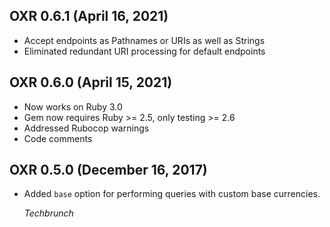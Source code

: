## OXR 0.6.1 (April 16, 2021) ##

* Accept endpoints as Pathnames or URIs as well as Strings
* Eliminated redundant URI processing for default endpoints

## OXR 0.6.0 (April 15, 2021) ##

*   Now works on Ruby 3.0
*   Gem now requires Ruby >= 2.5, only testing >= 2.6
*   Addressed Rubocop warnings
*   Code comments

## OXR 0.5.0 (December 16, 2017) ##

*   Added `base` option for performing queries with custom base currencies.

    *Techbrunch*
